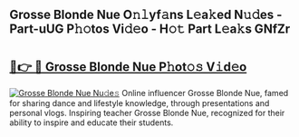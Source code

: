 ## Grosse Blonde Nue O𝚗𝚕yf𝚊ns L𝚎a𝚔ed N𝚞𝚍es - Part-uUG P𝚑𝚘tos Vi𝚍𝚎o - H𝚘𝚝 Part L𝚎a𝚔s GNfZr

# <h2><a href="http://kf25l6.oniu.top/?m=Grosse+Blonde+Nue">🔗👉 🔴 Grosse Blonde Nue P𝚑ot𝚘𝚜 V𝚒d𝚎o</a></h2>

[![Grosse Blonde Nue Nu𝚍e𝚜](https://i.imgur.com/0qMVB7G.gif)](http://kf25l6.oniu.top/?m=Grosse+Blonde+Nue)
Online influencer Grosse Blonde Nue, famed for sharing dance and lifestyle knowledge, through presentations and personal vlogs. Inspiring teacher Grosse Blonde Nue, recognized for their ability to inspire and educate their students.  
